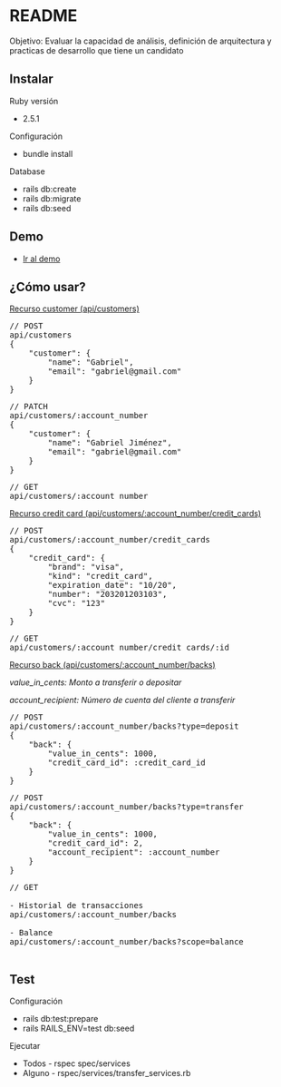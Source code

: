# README

Objetivo:
Evaluar la capacidad de análisis, definición de arquitectura y practicas de desarrollo que tiene un candidato

<h2>Instalar</h2>

<p>Ruby versión</p>
<ul>
    <li>2.5.1</li>
</ul>

<p>Configuración</p>
<ul>
    <li>bundle install</li>
</ul>

<p>Database</p>
<ul>
    <li>rails db:create</li>
    <li>rails db:migrate</li>
    <li>rails db:seed</li>
</ul>

<h2>Demo</h2>
<ul>
    <li><a href="https://ewalletconekta.herokuapp.com/" target="_blank">Ir al demo</a></li>
</ul>

<h2>¿Cómo usar?</h2>

<p><a href="https://ewalletconekta.herokuapp.com/api/customers">Recurso customer (api/customers)</a></p>

<pre>
// POST
api/customers
{
	"customer": {
		"name": "Gabriel",
		"email": "gabriel@gmail.com"
	}
}
</pre>
<pre>
// PATCH
api/customers/:account_number
{
	"customer": {
		"name": "Gabriel Jiménez",
		"email": "gabriel@gmail.com"
	}
}
</pre>
<pre>
// GET 
api/customers/:account_number
</pre>

<p><a href="https://ewalletconekta.herokuapp.com/api/customers/:account_number/credit_cards">Recurso credit card (api/customers/:account_number/credit_cards)</a></p>

<pre>
// POST
api/customers/:account_number/credit_cards
{
	"credit_card": {
		"brand": "visa",
		"kind": "credit_card",
		"expiration_date": "10/20",
		"number": "203201203103",
		"cvc": "123"
	}
}
</pre>

<pre>
// GET
api/customers/:account_number/credit_cards/:id
</pre>

<p><a href="https://ewalletconekta.herokuapp.com/api/customers/:account_number/backs">Recurso back (api/customers/:account_number/backs)</a></p>
<p><em>value_in_cents: Monto a transferir o depositar</em></p>
<p><em>account_recipient: Número de cuenta del cliente a transferir</em></p>
<pre>
// POST
api/customers/:account_number/backs?type=deposit
{
	"back": {
		"value_in_cents": 1000,
		"credit_card_id": :credit_card_id
	}
}
</pre>

<pre>
// POST
api/customers/:account_number/backs?type=transfer
{
	"back": {
		"value_in_cents": 1000,
		"credit_card_id": 2,
		"account_recipient": :account_number
	}
}
</pre>

<pre>
// GET 

- Historial de transacciones
api/customers/:account_number/backs

- Balance
api/customers/:account_number/backs?scope=balance

</pre>

<h2>Test</h2>
<p>Configuración</p>
<ul>
    <li>rails db:test:prepare</li>
    <li>rails RAILS_ENV=test db:seed</li>
</ul>

<p>Ejecutar</p>
<ul>
    <li>Todos - rspec spec/services</li>
    <li>Alguno - rspec/services/transfer_services.rb</li>
</ul>
